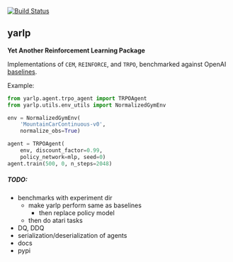 [![Build Status](https://travis-ci.org/btaba/yarlp.svg?branch=master)](https://travis-ci.org/btaba/yarlp)

## yarlp

**Yet Another Reinforcement Learning Package**

Implementations of `CEM`, `REINFORCE`, and `TRPO`, benchmarked against OpenAI [baselines](https://github.com/openai/baselines).

Example:

```python
from yarlp.agent.trpo_agent import TRPOAgent
from yarlp.utils.env_utils import NormalizedGymEnv

env = NormalizedGymEnv(
    'MountainCarContinuous-v0',
    normalize_obs=True)

agent = TRPOAgent(
    env, discount_factor=0.99,
    policy_network=mlp, seed=0)
agent.train(500, 0, n_steps=2048)
```

##### TODO:

* benchmarks with experiment dir
	- make yarlp perform same as baselines
        - then replace policy model
    - then do atari tasks
* DQ, DDQ
* serialization/deserialization of agents
* docs
* pypi

